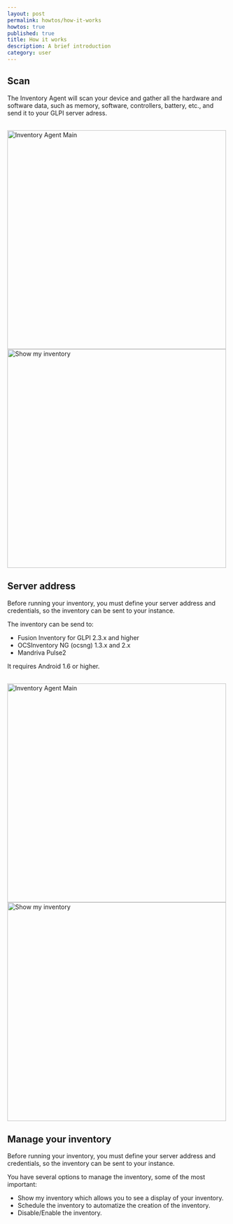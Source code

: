 ```yaml
---
layout: post
permalink: howtos/how-it-works
howtos: true
published: true
title: How it works
description: A brief introduction
category: user
---
```


## Scan

The Inventory Agent will scan your device and gather all the hardware and software data, such as memory, software, controllers, battery, etc., and send it to your GLPI server adress.

<br />

<div>
<img src="{{ 'images/posts/inventory-main.png' | absolute_url }}" alt="Inventory Agent Main" height="500">

<img src="{{ 'images/posts/my-device-inventory.png' | absolute_url }}" alt="Show my inventory" height="500">

</div>

## Server address

Before running your inventory, you must define your server address and credentials, so the inventory can be sent to your instance.

The inventory can be send to:

- Fusion Inventory for GLPI 2.3.x and higher
- OCSInventory NG (ocsng) 1.3.x and 2.x
- Mandriva Pulse2

It requires Android 1.6 or higher.

<br />

<div>
<img src="{{ 'images/posts/show-server.png' | absolute_url }}" alt="Inventory Agent Main" height="500">

<img src="{{ 'images/posts/select-server.png' | absolute_url }}" alt="Show my inventory" height="500">

</div>

## Manage your inventory

Before running your inventory, you must define your server address and credentials, so the inventory can be sent to your instance.

You have several options to manage the inventory, some of the most important:

- Show my inventory which allows you to see a display of your inventory.
- Schedule the inventory to automatize the creation of the inventory.
- Disable/Enable the inventory.